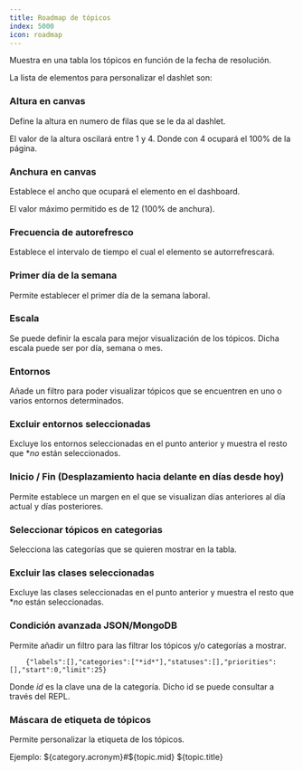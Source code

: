 ```yaml
---
title: Roadmap de tópicos
index: 5000
icon: roadmap
---
```


Muestra en una tabla los tópicos en función de la fecha de resolución.

La lista de elementos para personalizar el dashlet son:


### Altura en canvas

Define la altura en numero de filas que se le da al dashlet.

El valor de la altura oscilará entre 1 y 4. Donde con 4 ocupará el 100% de la página.

### Anchura en canvas

Establece el ancho que ocupará el elemento en el dashboard.

El valor máximo permitido es de 12 (100% de anchura).

### Frecuencia de autorefresco

Establece el intervalo de tiempo el cual el elemento se autorrefrescará.

### Primer día de la semana

Permite establecer el primer día de la semana laboral.

### Escala

Se puede definir la escala para mejor visualización de los tópicos. Dicha escala puede ser por día, semana o mes.

### Entornos

Añade un filtro para poder visualizar tópicos que se encuentren en uno o varios entornos determinados.

### Excluir entornos seleccionadas

Excluye los entornos seleccionadas en el punto anterior y muestra el resto que **no*
están seleccionados.

### Inicio / Fin (Desplazamiento hacia delante en días desde hoy)

Permite establece un margen en el que se visualizan días anteriores al día actual y días posteriores.

### Seleccionar tópicos en categorias

Selecciona las categorías que se quieren mostrar en la tabla.

### Excluir las clases seleccionadas

Excluye las clases seleccionadas en el punto anterior y muestra el resto que **no*
están seleccionadas.

### Condición avanzada JSON/MongoDB

Permite añadir un filtro para las filtrar los tópicos y/o categorías a mostrar.

        {"labels":[],"categories":["*id*"],"statuses":[],"priorities":[],"start":0,"limit":25}

Donde *id* es la clave una de la categoría. Dicho id se puede consultar a través del REPL.


### Máscara de etiqueta de tópicos

Permite personalizar la etiqueta de los tópicos.

Ejemplo: ${category.acronym}#${topic.mid} ${topic.title}